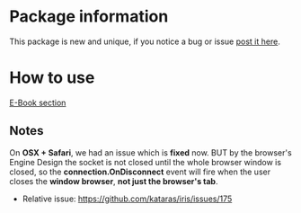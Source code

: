 # Package information

This package is new and unique, if you notice a bug or issue [post it here](https://github.com/kataras/iris/issues).

# How to use

[E-Book section](https://kataras.gitbooks.io/iris/content/package-websocket.html)


## Notes

On **OSX + Safari**, we had an issue which is **fixed** now. BUT by the browser's Engine Design the socket is not closed until the whole browser window is closed,
so the **connection.OnDisconnect** event will fire when the user closes the **window browser**, **not just the browser's tab**.

- Relative issue: https://github.com/kataras/iris/issues/175
